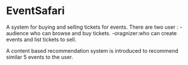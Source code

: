 # EventSafari
A system for buying and selling tickets for events. 
There are two user : 
-audience who can browse and buy tickets.
-oragnizer:who can create events and list tickets to sell.

A content based recommendation system is introduced to recommend similar 5 events to the user.
